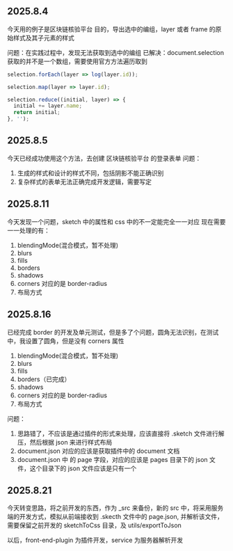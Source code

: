 ## 2025.8.4

今天用的例子是区块链核验平台
目的，导出选中的编组，layer 或者 frame 的原始样式及其子元素的样式

问题：在实践过程中，发现无法获取到选中的编组
已解决：document.selection 获取的并不是一个数组，需要使用官方方法遍历取到

```js
selection.forEach(layer => log(layer.id));

selection.map(layer => layer.id);

selection.reduce((initial, layer) => {
  initial += layer.name;
  return initial;
}, '');
```

## 2025.8.5

今天已经成功使用这个方法，去创建 区块链核验平台 的登录表单
问题：

1. 生成的样式和设计的样式不同，包括阴影不能正确识别
2. 复杂样式的表单无法正确完成开发逻辑，需要写定

## 2025.8.11

今天发现一个问题，sketch 中的属性和 css 中的不一定能完全一一对应
现在需要一一处理的有：

1. blendingMode(混合模式，暂不处理)
2. blurs
3. fills
4. borders
5. shadows
6. corners 对应的是 border-radius
7. 布局方式

## 2025.8.16

已经完成 border 的开发及单元测试，但是多了个问题，圆角无法识别，在测试中，我设置了圆角，但是没有 corners 属性

1. blendingMode(混合模式，暂不处理)
2. blurs
3. fills
4. borders（已完成）
5. shadows
6. corners 对应的是 border-radius
7. 布局方式

问题：

1. 思路错了，不应该是通过插件的形式来处理，应该直接将 .sketch 文件进行解压，然后根据 json 来进行样式布局
2. document.json 对应的应该是获取插件中的 document 文档
3. document.json 中 的 page 字段，对应的应该是 pages 目录下的 json 文件，这个目录下的 json 文件应该是只有一个

## 2025.8.21

今天转变思路，将之前开发的东西，作为 \_src 来备份，新的 src 中，将采用服务端的开发方式，模拟从前端接收到 .skecth 文件中的 page.json, 并解析该文件，需要保留之前开发的 sketchToCss 目录，及 utils/exportToJson

以后，front-end-plugin 为插件开发，service 为服务器解析开发
